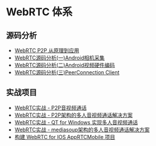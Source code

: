 
# WebRTC 体系

## 源码分析

- [WebRTC P2P 从原理到应用](./WebRTC%20P2P%20从原理到应用.md)
- [WebRTC源码分析(一)Android相机采集](./WebRTC源码分析(一)Android相机采集.md)
- [WebRTC源码分析(二)Android视频硬件编码](./WebRTC源码分析(二)Android视频硬件编码.md)
- [WebRTC源码分析(三)PeerConnection Client](./WebRTC源码分析(三)PeerConnection%20Client.md)

## 实战项目

- [WebRTC实战 - P2P音视频通话](./WebRTC实战%20-%20P2P音视频通话.md)
- [WebRTC实战 - P2P架构的多人音视频通话解决方案](./WebRTC实战%20-%20P2P架构的多人音视频通话解决方案.md)
- [WebRTC实战 - QT for Windows 实现多人音视频通话](./WebRTC实战%20-%20QT%20for%20Windows%20实现多人音视频通话.md)
- [WebRTC实战 - mediasoup架构的多人音视频通话解决方案](./WebRTC实战%20-%20mediasoup架构的多人音视频通话解决方案.md)
- [构建 WebRTC for IOS AppRTCMobile 项目](./构建%20WebRTC%20for%20IOS%20AppRTCMobile%20项目.md)








